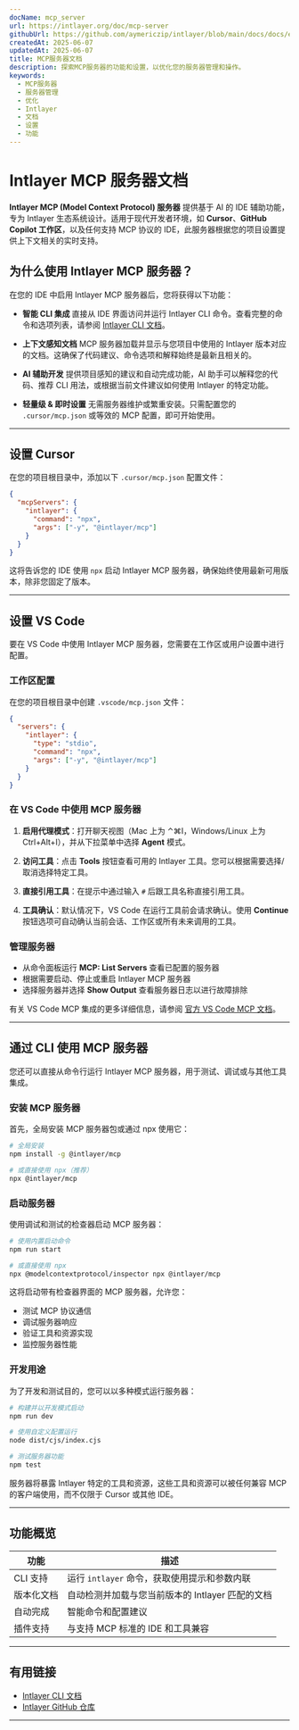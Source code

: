 ```yaml
---
docName: mcp_server
url: https://intlayer.org/doc/mcp-server
githubUrl: https://github.com/aymericzip/intlayer/blob/main/docs/docs/en/mcp_server.md
createdAt: 2025-06-07
updatedAt: 2025-06-07
title: MCP服务器文档
description: 探索MCP服务器的功能和设置，以优化您的服务器管理和操作。
keywords:
  - MCP服务器
  - 服务器管理
  - 优化
  - Intlayer
  - 文档
  - 设置
  - 功能
---
```


# Intlayer MCP 服务器文档

**Intlayer MCP (Model Context Protocol) 服务器** 提供基于 AI 的 IDE 辅助功能，专为 Intlayer 生态系统设计。适用于现代开发者环境，如 **Cursor**、**GitHub Copilot 工作区**，以及任何支持 MCP 协议的 IDE，此服务器根据您的项目设置提供上下文相关的实时支持。

## 为什么使用 Intlayer MCP 服务器？

在您的 IDE 中启用 Intlayer MCP 服务器后，您将获得以下功能：

- **智能 CLI 集成**
  直接从 IDE 界面访问并运行 Intlayer CLI 命令。查看完整的命令和选项列表，请参阅 [Intlayer CLI 文档](https://github.com/aymericzip/intlayer/blob/main/docs/docs/zh/intlayer_cli.md)。

- **上下文感知文档**
  MCP 服务器加载并显示与您项目中使用的 Intlayer 版本对应的文档。这确保了代码建议、命令选项和解释始终是最新且相关的。

- **AI 辅助开发**
  提供项目感知的建议和自动完成功能，AI 助手可以解释您的代码、推荐 CLI 用法，或根据当前文件建议如何使用 Intlayer 的特定功能。

- **轻量级 & 即时设置**
  无需服务器维护或繁重安装。只需配置您的 `.cursor/mcp.json` 或等效的 MCP 配置，即可开始使用。

---

## 设置 Cursor

在您的项目根目录中，添加以下 `.cursor/mcp.json` 配置文件：

```json
{
  "mcpServers": {
    "intlayer": {
      "command": "npx",
      "args": ["-y", "@intlayer/mcp"]
    }
  }
}
```

这将告诉您的 IDE 使用 `npx` 启动 Intlayer MCP 服务器，确保始终使用最新可用版本，除非您固定了版本。

---

## 设置 VS Code

要在 VS Code 中使用 Intlayer MCP 服务器，您需要在工作区或用户设置中进行配置。

### 工作区配置

在您的项目根目录中创建 `.vscode/mcp.json` 文件：

```json
{
  "servers": {
    "intlayer": {
      "type": "stdio",
      "command": "npx",
      "args": ["-y", "@intlayer/mcp"]
    }
  }
}
```

### 在 VS Code 中使用 MCP 服务器

1. **启用代理模式**：打开聊天视图（Mac 上为 ⌃⌘I，Windows/Linux 上为 Ctrl+Alt+I），并从下拉菜单中选择 **Agent** 模式。

2. **访问工具**：点击 **Tools** 按钮查看可用的 Intlayer 工具。您可以根据需要选择/取消选择特定工具。

3. **直接引用工具**：在提示中通过输入 `#` 后跟工具名称直接引用工具。

4. **工具确认**：默认情况下，VS Code 在运行工具前会请求确认。使用 **Continue** 按钮选项可自动确认当前会话、工作区或所有未来调用的工具。

### 管理服务器

- 从命令面板运行 **MCP: List Servers** 查看已配置的服务器
- 根据需要启动、停止或重启 Intlayer MCP 服务器
- 选择服务器并选择 **Show Output** 查看服务器日志以进行故障排除

有关 VS Code MCP 集成的更多详细信息，请参阅 [官方 VS Code MCP 文档](https://code.visualstudio.com/docs/copilot/chat/mcp-servers)。

---

## 通过 CLI 使用 MCP 服务器

您还可以直接从命令行运行 Intlayer MCP 服务器，用于测试、调试或与其他工具集成。

### 安装 MCP 服务器

首先，全局安装 MCP 服务器包或通过 npx 使用它：

```bash
# 全局安装
npm install -g @intlayer/mcp

# 或直接使用 npx（推荐）
npx @intlayer/mcp
```

### 启动服务器

使用调试和测试的检查器启动 MCP 服务器：

```bash
# 使用内置启动命令
npm run start

# 或直接使用 npx
npx @modelcontextprotocol/inspector npx @intlayer/mcp
```

这将启动带有检查器界面的 MCP 服务器，允许您：

- 测试 MCP 协议通信
- 调试服务器响应
- 验证工具和资源实现
- 监控服务器性能

### 开发用途

为了开发和测试目的，您可以以多种模式运行服务器：

```bash
# 构建并以开发模式启动
npm run dev

# 使用自定义配置运行
node dist/cjs/index.cjs

# 测试服务器功能
npm test
```

服务器将暴露 Intlayer 特定的工具和资源，这些工具和资源可以被任何兼容 MCP 的客户端使用，而不仅限于 Cursor 或其他 IDE。

---

## 功能概览

| 功能       | 描述                                             |
| ---------- | ------------------------------------------------ |
| CLI 支持   | 运行 `intlayer` 命令，获取使用提示和参数内联     |
| 版本化文档 | 自动检测并加载与您当前版本的 Intlayer 匹配的文档 |
| 自动完成   | 智能命令和配置建议                               |
| 插件支持   | 与支持 MCP 标准的 IDE 和工具兼容                 |

---

## 有用链接

- [Intlayer CLI 文档](https://github.com/aymericzip/intlayer/blob/main/docs/docs/zh/intlayer_cli.md)
- [Intlayer GitHub 仓库](https://github.com/aymericzip/intlayer)

---
